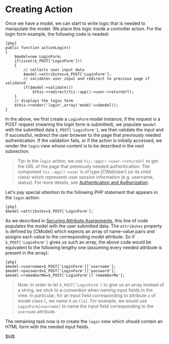 Creating Action
===============

Once we have a model, we can start to write logic that is needed to
manipulate the model. We place this logic inside a controller action. For
the login form example, the following code is needed:

~~~
[php]
public function actionLogin()
{
	$model=new LoginForm;
	if(isset($_POST['LoginForm']))
	{
		// collects user input data
		$model->attributes=$_POST['LoginForm'];
		// validates user input and redirect to previous page if validated
		if($model->validate())
			$this->redirect(Yii::app()->user->returnUrl);
	}
	// displays the login form
	$this->render('login',array('model'=>$model));
}
~~~

In the above, we first create a `LoginForm` model instance; if the request is a
POST request (meaning the login form is submitted), we populate `$model`
with the submitted data `$_POST['LoginForm']`; we then validate the input
and if successful, redirect the user browser to the page that previously
needed authentication. If the validation fails, or if the action is
initially accessed, we render the `login` view whose content is to be
described in the next subsection.

> Tip: In the `login` action, we use `Yii::app()->user->returnUrl` to get the
URL of the page that previously needed authentication. The component
`Yii::app()->user` is of type [CWebUser] (or its child class) which
represents user session information (e.g. username, status). For more details,
see [Authentication and Authorization](/doc/guide/topics.auth).

Let's pay special attention to the following PHP statement that appears in
the `login` action:

~~~
[php]
$model->attributes=$_POST['LoginForm'];
~~~

As we described in [Securing Attribute Assignments](/doc/guide/form.model#securing-attribute-assignments),
this line of code populates the model with the user submitted data.
The `attributes` property is defined by [CModel] which
expects an array of name-value pairs and assigns each value to the
corresponding model attribute. So if `$_POST['LoginForm']` gives us
such an array, the above code would be equivalent to the following lengthy
one (assuming every needed attribute is present in the array):

~~~
[php]
$model->username=$_POST['LoginForm']['username'];
$model->password=$_POST['LoginForm']['password'];
$model->rememberMe=$_POST['LoginForm']['rememberMe'];
~~~

> Note: In order to let `$_POST['LoginForm']` to give us an array instead of a
string, we stick to a convention when naming input fields in the view. In
particular, for an input field corresponding to attribute `a` of model
class `C`, we name it as `C[a]`. For example, we would use
`LoginForm[username]` to name the input field corresponding to the
`username` attribute.

The remaining task now is to create the `login` view which should contain
an HTML form with the needed input fields.

<div class="revision">$Id$</div>